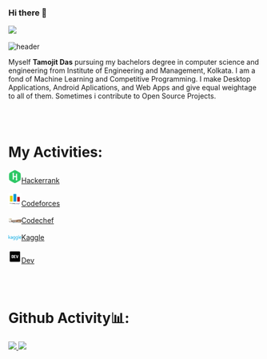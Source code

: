 ### Hi there 👋

<!--
**tamojit2000/tamojit2000** is a ✨ _special_ ✨ repository because its `README.md` (this file) appears on your GitHub profile.

Here are some ideas to get you started:

- 🔭 I’m currently working on ...
- 🌱 I’m currently learning ...
- 👯 I’m looking to collaborate on ...
- 🤔 I’m looking for help with ...
- 💬 Ask me about ...
- 📫 How to reach me: ...
- 😄 Pronouns: ...
- ⚡ Fun fact: ...
-->

![](https://komarev.com/ghpvc/?username=tamojit2000&color=blueviolet&style=plastic&label=VIEWS)

![header](https://capsule-render.vercel.app/api?type=wave&color=gradient&height=380&section=footer&text=Hello!&fontSize=90)

Myself **Tamojit Das** pursuing my bachelors degree in computer science and engineering from Institute of Engineering and Management, Kolkata. I am a fond of Machine Learning and Competitive Programming. I make Desktop Applications, Android Aplications, and Web Apps and give equal weightage to all of them. Sometimes i contribute to Open Source Projects.


<br/>
<br/>

# My Activities:

<img width="26px" alt="VS" src="data/hackerrank.png"/>[Hackerrank](https://www.hackerrank.com/tamojitdas2000)<br/><br/>
<img width="26px" alt="VS" src="data/codeforces.png"/>[Codeforces](https://codeforces.com/profile/Tamojit)<br/><br/>
<img width="26px" alt="VS" src="data/codechef.jpg"/>[Codechef](https://www.codechef.com/users/tamojit2000)<br/><br/>
<img width="26px" alt="VS" src="data/kaggle.png"/>[Kaggle](https://www.kaggle.com/tamojitdas2000)<br/><br/>
<img width="26px" alt="VS" src="data/dev.png"/>[Dev](https://dev.to/tamojit2000)<br/>

<br/>
<br/>



# Github Activity📊:

<a href="https://github.com/AVS1508">
  <img height="180em" src="https://github-readme-stats.vercel.app/api?username=tamojit2000&theme=buefy&show_icons=true&count_private=true&show_owner=true&cache_seconds=1820" />
  <img height="180em" src="https://github-readme-stats.vercel.app/api/top-langs/?username=tamojit2000&theme=buefy&layout=compact&langs_count=10" />
</a>



